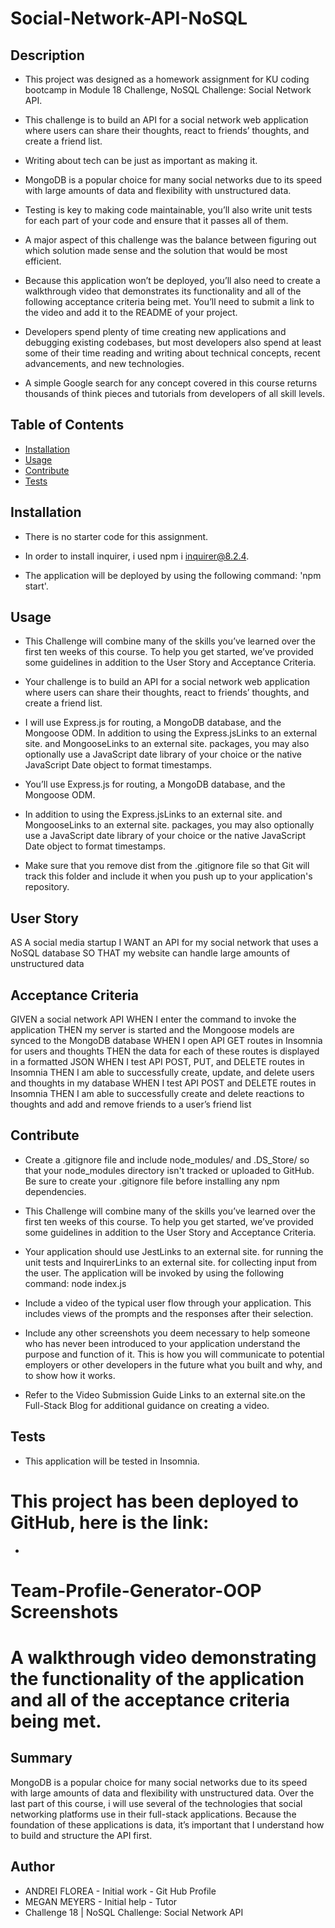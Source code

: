 # Social-Network-API-NoSQL



 ## Description 

- This project was designed as a homework assignment for KU coding bootcamp in Module 18 Challenge, NoSQL Challenge: Social Network API.

- This challenge is to build an API for a social network web application where users can share their thoughts, react to friends’ thoughts, and create a friend list.

-  Writing about tech can be just as important as making it.

- MongoDB is a popular choice for many social networks due to its speed with large amounts of data and flexibility with unstructured data.

- Testing is key to making code maintainable, you’ll also write unit tests for each part of your code and ensure that it passes all of them.


- A major aspect of this challenge was the balance between figuring out which solution made sense and the solution that would be most efficient.

- Because this application won’t be deployed, you’ll also need to create a walkthrough video that demonstrates its functionality and all of the following acceptance criteria being met. You’ll need to submit a link to the video and add it to the README of your project.

- Developers spend plenty of time creating new applications and debugging existing codebases, but most developers also spend at least some of their time reading and writing about technical concepts, recent advancements, and new technologies.

- A simple Google search for any concept covered in this course returns thousands of think pieces and tutorials from developers of all skill levels.



 ## Table of Contents

  - [Installation](#installation)
  - [Usage](#usage)
  - [Contribute](#contribute)
  - [Tests](#tests)
 
 
 
 ## Installation

  - There is no starter code for this assignment.

  - In order to install inquirer, i used npm i inquirer@8.2.4.

  - The application will be deployed by using the following command: 'npm start'.



## Usage

  - This Challenge will combine many of the skills you’ve learned over the first ten weeks of this course. To help you get started, we’ve provided some guidelines in addition to the User Story and Acceptance Criteria.

  - Your challenge is to build an API for a social network web application where users can share their thoughts, react to friends’ thoughts, and create a friend list.

  - I will use Express.js for routing, a MongoDB database, and the Mongoose ODM. In addition to using the Express.jsLinks to an external site. and MongooseLinks to an external site. packages, you may also optionally use a JavaScript date library of your choice or the native JavaScript Date object to format timestamps.

  -  You’ll use Express.js for routing, a MongoDB database, and the Mongoose ODM.

  -  In addition to using the Express.jsLinks to an external site. and MongooseLinks to an external site. packages, you may also optionally use a JavaScript date library of your choice or the native JavaScript Date object to format timestamps.

  - Make sure that you remove dist from the .gitignore file so that Git will track this folder and include it when you push up to your application's repository.
  




## User Story

AS A social media startup
I WANT an API for my social network that uses a NoSQL database
SO THAT my website can handle large amounts of unstructured data


## Acceptance Criteria

GIVEN a social network API
WHEN I enter the command to invoke the application
THEN my server is started and the Mongoose models are synced to the MongoDB database
WHEN I open API GET routes in Insomnia for users and thoughts
THEN the data for each of these routes is displayed in a formatted JSON
WHEN I test API POST, PUT, and DELETE routes in Insomnia
THEN I am able to successfully create, update, and delete users and thoughts in my database
WHEN I test API POST and DELETE routes in Insomnia
THEN I am able to successfully create and delete reactions to thoughts and add and remove friends to a user’s friend list


 ## Contribute 

 -  Create a .gitignore file and include node_modules/ and .DS_Store/ so that your node_modules directory isn't tracked or uploaded to GitHub. Be sure to create your .gitignore file before installing any npm dependencies.

- This Challenge will combine many of the skills you’ve learned over the first ten weeks of this course. To help you get started, we’ve provided some guidelines in addition to the User Story and Acceptance Criteria.

- Your application should use JestLinks to an external site. for running the unit tests and InquirerLinks to an external site. for collecting input from the user. The application will be invoked by using the following command:
node index.js

- Include a video of the typical user flow through your application. This includes views of the prompts and the responses after their selection.

- Include any other screenshots you deem necessary to help someone who has never been introduced to your application understand the purpose and function of it. This is how you will communicate to potential employers or other developers in the future what you built and why, and to show how it works.

- Refer to the Video Submission Guide Links to an external site.on the Full-Stack Blog for additional guidance on creating a video.
  
## Tests

  - This application will be tested in Insomnia.

 

  # This project has been deployed to GitHub, here is the link:

  * 


  # Team-Profile-Generator-OOP Screenshots
  

  # A walkthrough video demonstrating the functionality of the application and all of the acceptance criteria being met.

  

 


## Summary

MongoDB is a popular choice for many social networks due to its speed with large amounts of data and flexibility with unstructured data. Over the last part of this course, i will use several of the technologies that social networking platforms use in their full-stack applications. Because the foundation of these applications is data, it’s important that I understand how to build and structure the API first.



## Author
 * ANDREI FLOREA - Initial work - Git Hub Profile
 * MEGAN MEYERS - Initial help - Tutor
 * Challenge 18 | NoSQL Challenge: Social Network API
